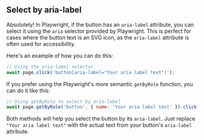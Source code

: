 ## Select by aria-label

Absolutely! In Playwright, if the button has an `aria-label` attribute, you can select it using the `aria` selector provided by Playwright. This is perfect for cases where the button text is an SVG icon, as the `aria-label` attribute is often used for accessibility.

Here's an example of how you can do this:

```javascript
// Using the aria-label selector
await page.click('button[aria-label="Your aria label text"]');
```

If you prefer using the Playwright's more semantic `getByRole` function, you can do it like this:

```javascript
// Using getByRole to select by aria-label
await page.getByRole('button', { name: 'Your aria label text' }).click();
```

Both methods will help you select the button by its `aria-label`. Just replace `"Your aria label text"` with the actual text from your button's `aria-label` attribute.

